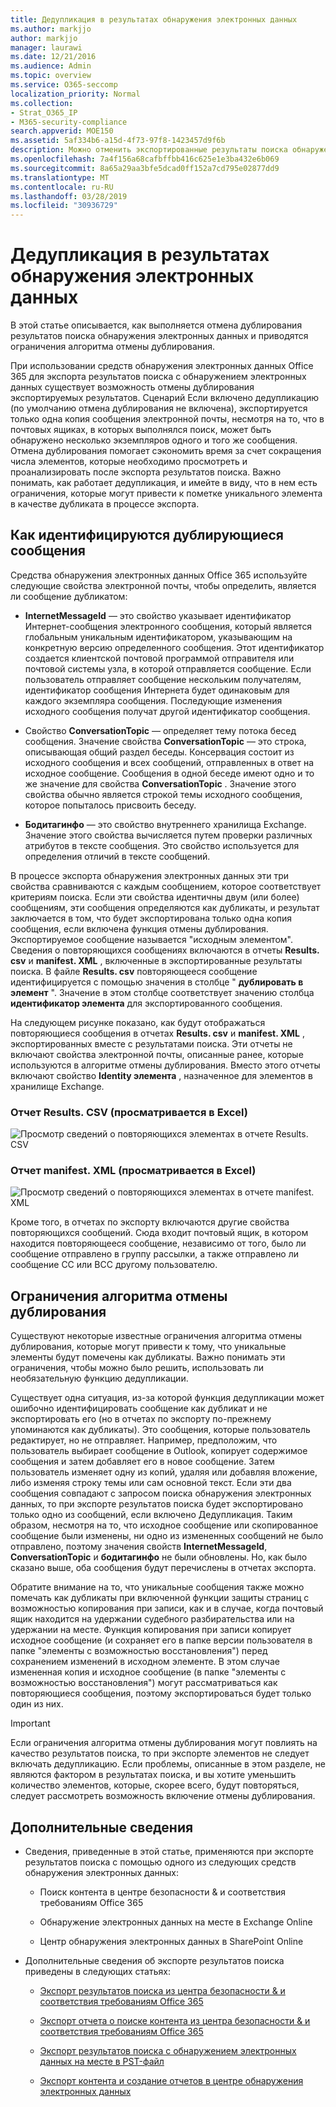 ```yaml
---
title: Дедупликация в результатах обнаружения электронных данных
ms.author: markjjo
author: markjjo
manager: laurawi
ms.date: 12/21/2016
ms.audience: Admin
ms.topic: overview
ms.service: O365-seccomp
localization_priority: Normal
ms.collection:
- Strat_O365_IP
- M365-security-compliance
search.appverid: MOE150
ms.assetid: 5af334b6-a15d-4f73-97f8-1423457d9f6b
description: Можно отменить экспортированные результаты поиска обнаружения электронных данных, чтобы экспортировать только одну копию сообщения электронной почты, несмотря на то, что в разных почтовых ящиках могут быть найдены несколько экземпляров одного и того же сообщения.
ms.openlocfilehash: 7a4f156a68cafbffbb416c625e1e3ba432e6b069
ms.sourcegitcommit: 8a65a29aa3bfe5dcad0ff152a7cd795e02877dd9
ms.translationtype: MT
ms.contentlocale: ru-RU
ms.lasthandoff: 03/28/2019
ms.locfileid: "30936729"
---
```

# <a name="de-duplication-in-ediscovery-search-results"></a>Дедупликация в результатах обнаружения электронных данных

В этой статье описывается, как выполняется отмена дублирования результатов поиска обнаружения электронных данных и приводятся ограничения алгоритма отмены дублирования.
  
При использовании средств обнаружения электронных данных Office 365 для экспорта результатов поиска с обнаружением электронных данных существует возможность отмены дублирования экспортируемых результатов. Сценарий Если включено дедупликацию (по умолчанию отмена дублирования не включена), экспортируется только одна копия сообщения электронной почты, несмотря на то, что в почтовых ящиках, в которых выполнялся поиск, может быть обнаружено несколько экземпляров одного и того же сообщения. Отмена дублирования помогает сэкономить время за счет сокращения числа элементов, которые необходимо просмотреть и проанализировать после экспорта результатов поиска. Важно понимать, как работает дедупликация, и имейте в виду, что в нем есть ограничения, которые могут привести к пометке уникального элемента в качестве дубликата в процессе экспорта.
  
## <a name="how-duplicate-messages-are-identified"></a>Как идентифицируются дублирующиеся сообщения

Средства обнаружения электронных данных Office 365 используйте следующие свойства электронной почты, чтобы определить, является ли сообщение дубликатом:
  
- **InternetMessageId** — это свойство указывает идентификатор Интернет-сообщения электронного сообщения, который является глобальным уникальным идентификатором, указывающим на конкретную версию определенного сообщения. Этот идентификатор создается клиентской почтовой программой отправителя или почтовой системы узла, в которой отправляется сообщение. Если пользователь отправляет сообщение нескольким получателям, идентификатор сообщения Интернета будет одинаковым для каждого экземпляра сообщения. Последующие изменения исходного сообщения получат другой идентификатор сообщения. 
    
- Свойство **ConversationTopic** — определяет тему потока бесед сообщения. Значение свойства **ConversationTopic** — это строка, описывающая общий раздел беседы. Консервация состоит из исходного сообщения и всех сообщений, отправленных в ответ на исходное сообщение. Сообщения в одной беседе имеют одно и то же значение для свойства **ConversationTopic** . Значение этого свойства обычно является строкой темы исходного сообщения, которое попыталось присвоить беседу. 
    
- **Бодитагинфо** — это свойство внутреннего хранилища Exchange. Значение этого свойства вычисляется путем проверки различных атрибутов в тексте сообщения. Это свойство используется для определения отличий в тексте сообщений. 
    
В процессе экспорта обнаружения электронных данных эти три свойства сравниваются с каждым сообщением, которое соответствует критериям поиска. Если эти свойства идентичны двум (или более) сообщениям, эти сообщения определяются как дубликаты, и результат заключается в том, что будет экспортирована только одна копия сообщения, если включена функция отмены дублирования. Экспортируемое сообщение называется "исходным элементом". Сведения о повторяющихся сообщениях включаются в отчеты **Results. csv** и **manifest. XML** , включенные в экспортированные результаты поиска. В файле **Results. csv** повторяющееся сообщение идентифицируется с помощью значения в столбце " **дублировать в элемент** ". Значение в этом столбце соответствует значению столбца **идентификатор элемента** для экспортированного сообщения. 
  
На следующем рисунке показано, как будут отображаться повторяющиеся сообщения в отчетах **Results. csv** и **manifest. XML** , экспортированных вместе с результатами поиска. Эти отчеты не включают свойства электронной почты, описанные ранее, которые используются в алгоритме отмены дублирования. Вместо этого отчеты включают свойство **Identity элемента** , назначенное для элементов в хранилище Exchange. 
  
 ### <a name="resultscsv-report-viewed-in-excel"></a>Отчет Results. CSV (просматривается в Excel)
  
![Просмотр сведений о повторяющихся элементах в отчете Results. CSV](media/e3d64004-3b91-4cba-b6f3-934b46cbdcdb.png)
  
 ### <a name="manifestxml-report-viewed-in-excel"></a>Отчет manifest. XML (просматривается в Excel)
  
![Просмотр сведений о повторяющихся элементах в отчете manifest. XML](media/69aa4786-9883-46ff-bcae-b35e0daf4a6d.png)
  
Кроме того, в отчетах по экспорту включаются другие свойства повторяющихся сообщений. Сюда входит почтовый ящик, в котором находится повторяющееся сообщение, независимо от того, было ли сообщение отправлено в группу рассылки, а также отправлено ли сообщение CC или BCC другому пользователю.
  
## <a name="limitations-of-the-de-duplication-algorithm"></a>Ограничения алгоритма отмены дублирования

Существуют некоторые известные ограничения алгоритма отмены дублирования, которые могут привести к тому, что уникальные элементы будут помечены как дубликаты. Важно понимать эти ограничения, чтобы можно было решить, использовать ли необязательную функцию дедупликации.
  
Существует одна ситуация, из-за которой функция дедупликации может ошибочно идентифицировать сообщение как дубликат и не экспортировать его (но в отчетах по экспорту по-прежнему упоминаются как дубликаты). Это сообщения, которые пользователь редактирует, но не отправляет. Например, предположим, что пользователь выбирает сообщение в Outlook, копирует содержимое сообщения и затем добавляет его в новое сообщение. Затем пользователь изменяет одну из копий, удаляя или добавляя вложение, либо изменяя строку темы или сам основной текст. Если эти два сообщения совпадают с запросом поиска обнаружения электронных данных, то при экспорте результатов поиска будет экспортировано только одно из сообщений, если включено Дедупликация. Таким образом, несмотря на то, что исходное сообщение или скопированное сообщение были изменены, ни одно из измененных сообщений не было отправлено, поэтому значения свойств **InternetMessageId**, **ConversationTopic** и **бодитагинфо** не были обновлены. Но, как было сказано выше, оба сообщения будут перечислены в отчетах экспорта. 
  
Обратите внимание на то, что уникальные сообщения также можно помечать как дубликаты при включенной функции защиты страниц с возможностью копирования при записи, как и в случае, когда почтовый ящик находится на удержании судебного разбирательства или на удержании на месте. Функция копирования при записи копирует исходное сообщение (и сохраняет его в папке версии пользователя в папке "элементы с возможностью восстановления") перед сохранением изменений в исходном элементе. В этом случае измененная копия и исходное сообщение (в папке "элементы с возможностью восстановления") могут рассматриваться как повторяющиеся сообщения, поэтому экспортироваться будет только один из них.
  
> [!IMPORTANT]
> Если ограничения алгоритма отмены дублирования могут повлиять на качество результатов поиска, то при экспорте элементов не следует включать дедупликацию. Если проблемы, описанные в этом разделе, не являются фактором в результатах поиска, и вы хотите уменьшить количество элементов, которые, скорее всего, будут повторяться, следует рассмотреть возможность включение отмены дублирования. 
  
## <a name="more-information"></a>Дополнительные сведения

- Сведения, приведенные в этой статье, применяются при экспорте результатов поиска с помощью одного из следующих средств обнаружения электронных данных:
    
  - Поиск контента в центре безопасности &amp; и соответствия требованиям Office 365
    
  - Обнаружение электронных данных на месте в Exchange Online
    
  - Центр обнаружения электронных данных в SharePoint Online
    
- Дополнительные сведения об экспорте результатов поиска приведены в следующих статьях:
    
  - [Экспорт результатов поиска из центра безопасности &amp; и соответствия требованиям Office 365](export-search-results.md)
    
  - [Экспорт отчета о поиске контента из центра безопасности &amp; и соответствия требованиям Office 365](export-a-content-search-report.md)
    
  - [Экспорт результатов поиска с обнаружением электронных данных на месте в PST-файл](https://go.microsoft.com/fwlink/p/?linkid=832671)
    
  - [Экспорт контента и создание отчетов в центре обнаружения электронных данных](https://support.office.com/article/7b2ea190-5f9b-4876-86e5-4440354c381a)
